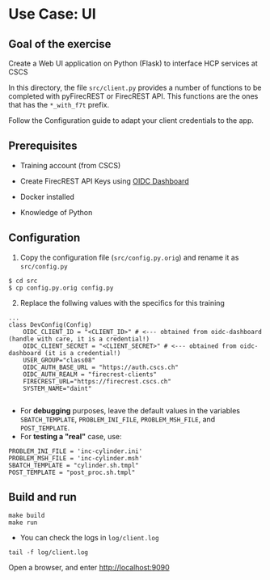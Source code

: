 # Use Case: UI

## Goal of the exercise

Create a Web UI application on Python (Flask) to interface HCP services at CSCS

In this directory, the file `src/client.py` provides a number of functions to be completed with pyFirecREST or FirecREST API.
This functions are the ones that has the `*_with_f7t` prefix.

Follow the Configuration guide to adapt your client credentials to the app.

## Prerequisites

- Training account (from CSCS)
- Create FirecREST API Keys using [OIDC Dashboard](https://oidc-dashboard-prod.cscs.ch)

- Docker installed
- Knowledge of Python


## Configuration

1. Copy the configuration file (`src/config.py.orig`) and rename it as `src/config.py`

```
$ cd src
$ cp config.py.orig config.py
```

2. Replace the follwing values with the specifics for this training 

```
...
class DevConfig(Config)
    OIDC_CLIENT_ID = "<CLIENT_ID>" # <--- obtained from oidc-dashboard (handle with care, it is a credential!)
    OIDC_CLIENT_SECRET = "<CLIENT_SECRET>" # <--- obtained from oidc-dashboard (it is a credential!)
    USER_GROUP="class08"
    OIDC_AUTH_BASE_URL = "https://auth.cscs.ch"
    OIDC_AUTH_REALM = "firecrest-clients"    
    FIRECREST_URL="https://firecrest.cscs.ch"
    SYSTEM_NAME="daint"
    
```

- For **debugging** purposes, leave the default values in the variables `SBATCH_TEMPLATE`, `PROBLEM_INI_FILE`, `PROBLEM_MSH_FILE`, and `POST_TEMPLATE`.
- For **testing a "real"** case, use:
```
PROBLEM_INI_FILE = 'inc-cylinder.ini'
PROBLEM_MSH_FILE = 'inc-cylinder.msh'
SBATCH_TEMPLATE = "cylinder.sh.tmpl"
POST_TEMPLATE = "post_proc.sh.tmpl"
```


## Build and run

```
make build
make run
```

- You can check the logs in `log/client.log`
```
tail -f log/client.log
```

Open a browser, and enter [http://localhost:9090](http://localhost:9090)

